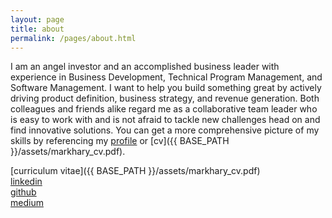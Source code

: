 ```yaml
---
layout: page
title: about
permalink: /pages/about.html
---
```


I am an angel investor and an accomplished business leader with experience in 
Business Development, Technical Program Management, and Software Management.  I want to help you build something 
great by actively driving product definition, business strategy, and revenue generation. Both colleagues and 
friends alike regard me as a collaborative team leader who is easy to work with and is not afraid to tackle new 
challenges head on and find innovative solutions. You can get a more comprehensive picture of my skills by 
referencing my [profile](https://linkedin.com/in/markhary) or [cv]({{ BASE_PATH }}/assets/markhary_cv.pdf).


[curriculum vitae]({{ BASE_PATH }}/assets/markhary_cv.pdf)<br/>
[linkedin](https://linkedin.com/in/markhary)<br/>
[github](https://github.com/markhary)<br/>
[medium](https://medium.com/@mark.hary)
